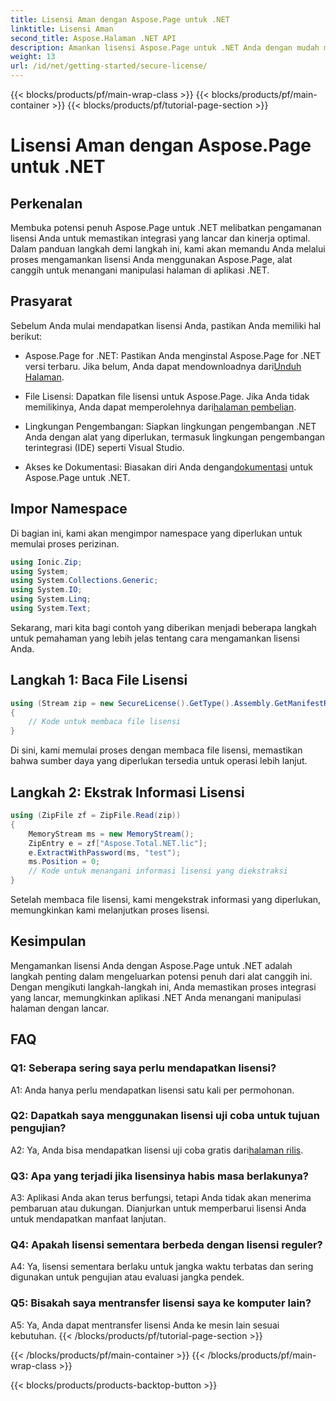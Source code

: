 ```yaml
---
title: Lisensi Aman dengan Aspose.Page untuk .NET
linktitle: Lisensi Aman
second_title: Aspose.Halaman .NET API
description: Amankan lisensi Aspose.Page untuk .NET Anda dengan mudah menggunakan panduan langkah demi langkah kami. Buka potensi penuh untuk manipulasi halaman tanpa hambatan di aplikasi .NET Anda.
weight: 13
url: /id/net/getting-started/secure-license/
---
```


{{< blocks/products/pf/main-wrap-class >}}
{{< blocks/products/pf/main-container >}}
{{< blocks/products/pf/tutorial-page-section >}}

# Lisensi Aman dengan Aspose.Page untuk .NET

## Perkenalan

Membuka potensi penuh Aspose.Page untuk .NET melibatkan pengamanan lisensi Anda untuk memastikan integrasi yang lancar dan kinerja optimal. Dalam panduan langkah demi langkah ini, kami akan memandu Anda melalui proses mengamankan lisensi Anda menggunakan Aspose.Page, alat canggih untuk menangani manipulasi halaman di aplikasi .NET.

## Prasyarat

Sebelum Anda mulai mendapatkan lisensi Anda, pastikan Anda memiliki hal berikut:

-  Aspose.Page for .NET: Pastikan Anda menginstal Aspose.Page for .NET versi terbaru. Jika belum, Anda dapat mendownloadnya dari[Unduh Halaman](https://releases.aspose.com/page/net/).

-  File Lisensi: Dapatkan file lisensi untuk Aspose.Page. Jika Anda tidak memilikinya, Anda dapat memperolehnya dari[halaman pembelian](https://purchase.aspose.com/buy).

- Lingkungan Pengembangan: Siapkan lingkungan pengembangan .NET Anda dengan alat yang diperlukan, termasuk lingkungan pengembangan terintegrasi (IDE) seperti Visual Studio.

-  Akses ke Dokumentasi: Biasakan diri Anda dengan[dokumentasi](https://reference.aspose.com/page/net/) untuk Aspose.Page untuk .NET.

## Impor Namespace

Di bagian ini, kami akan mengimpor namespace yang diperlukan untuk memulai proses perizinan.


```csharp
using Ionic.Zip;
using System;
using System.Collections.Generic;
using System.IO;
using System.Linq;
using System.Text;
```

Sekarang, mari kita bagi contoh yang diberikan menjadi beberapa langkah untuk pemahaman yang lebih jelas tentang cara mengamankan lisensi Anda.

## Langkah 1: Baca File Lisensi

```csharp
using (Stream zip = new SecureLicense().GetType().Assembly.GetManifestResourceStream("Aspose.Total.NET.lic.zip"))
{
    // Kode untuk membaca file lisensi
}
```

Di sini, kami memulai proses dengan membaca file lisensi, memastikan bahwa sumber daya yang diperlukan tersedia untuk operasi lebih lanjut.

## Langkah 2: Ekstrak Informasi Lisensi

```csharp
using (ZipFile zf = ZipFile.Read(zip))
{
    MemoryStream ms = new MemoryStream();
    ZipEntry e = zf["Aspose.Total.NET.lic"];
    e.ExtractWithPassword(ms, "test");
    ms.Position = 0;
    // Kode untuk menangani informasi lisensi yang diekstraksi
}
```

Setelah membaca file lisensi, kami mengekstrak informasi yang diperlukan, memungkinkan kami melanjutkan proses lisensi.

## Kesimpulan

Mengamankan lisensi Anda dengan Aspose.Page untuk .NET adalah langkah penting dalam mengeluarkan potensi penuh dari alat canggih ini. Dengan mengikuti langkah-langkah ini, Anda memastikan proses integrasi yang lancar, memungkinkan aplikasi .NET Anda menangani manipulasi halaman dengan lancar.

## FAQ

### Q1: Seberapa sering saya perlu mendapatkan lisensi?

A1: Anda hanya perlu mendapatkan lisensi satu kali per permohonan.

### Q2: Dapatkah saya menggunakan lisensi uji coba untuk tujuan pengujian?

 A2: Ya, Anda bisa mendapatkan lisensi uji coba gratis dari[halaman rilis](https://releases.aspose.com/).

### Q3: Apa yang terjadi jika lisensinya habis masa berlakunya?

A3: Aplikasi Anda akan terus berfungsi, tetapi Anda tidak akan menerima pembaruan atau dukungan. Dianjurkan untuk memperbarui lisensi Anda untuk mendapatkan manfaat lanjutan.

### Q4: Apakah lisensi sementara berbeda dengan lisensi reguler?

A4: Ya, lisensi sementara berlaku untuk jangka waktu terbatas dan sering digunakan untuk pengujian atau evaluasi jangka pendek.

### Q5: Bisakah saya mentransfer lisensi saya ke komputer lain?

A5: Ya, Anda dapat mentransfer lisensi Anda ke mesin lain sesuai kebutuhan.
{{< /blocks/products/pf/tutorial-page-section >}}

{{< /blocks/products/pf/main-container >}}
{{< /blocks/products/pf/main-wrap-class >}}

{{< blocks/products/products-backtop-button >}}
